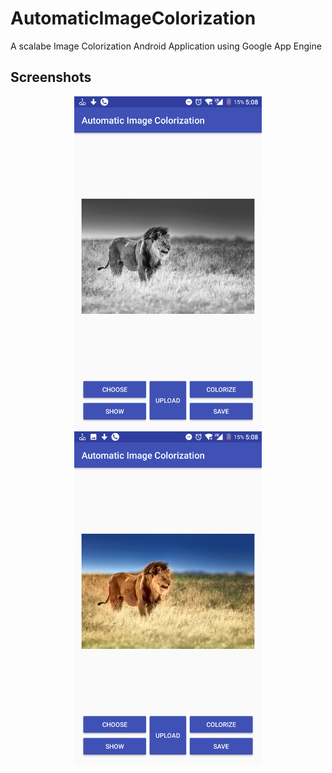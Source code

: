 # AutomaticImageColorization
A scalabe Image Colorization Android Application using Google App Engine

## Screenshots
<p align="center">
  <img src="/screenshots/Screenshot_20170505-170811.png" width="300"/>
  <img src="/screenshots/Screenshot_20170505-170857.png" width="300"/>
</p>
